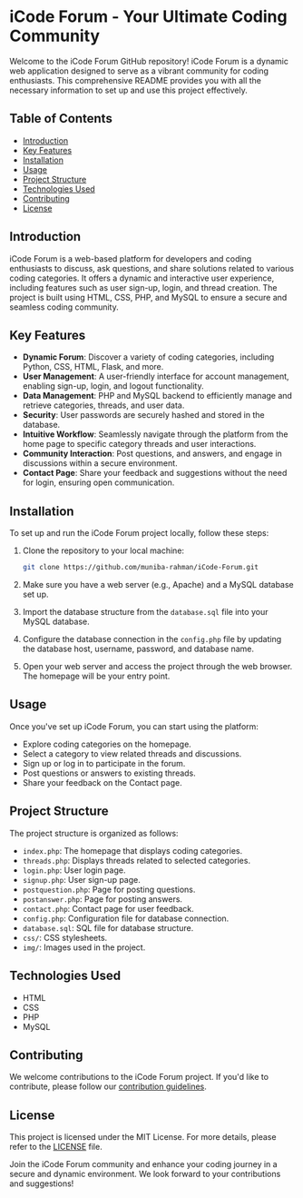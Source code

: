 # iCode Forum - Your Ultimate Coding Community

Welcome to the iCode Forum GitHub repository! iCode Forum is a dynamic web application designed to serve as a vibrant community for coding enthusiasts. This comprehensive README provides you with all the necessary information to set up and use this project effectively.

## Table of Contents
- [Introduction](#introduction)
- [Key Features](#key-features)
- [Installation](#installation)
- [Usage](#usage)
- [Project Structure](#project-structure)
- [Technologies Used](#technologies-used)
- [Contributing](#contributing)
- [License](#license)

## Introduction

iCode Forum is a web-based platform for developers and coding enthusiasts to discuss, ask questions, and share solutions related to various coding categories. It offers a dynamic and interactive user experience, including features such as user sign-up, login, and thread creation. The project is built using HTML, CSS, PHP, and MySQL to ensure a secure and seamless coding community.

## Key Features

- **Dynamic Forum**: Discover a variety of coding categories, including Python, CSS, HTML, Flask, and more.
- **User Management**: A user-friendly interface for account management, enabling sign-up, login, and logout functionality.
- **Data Management**: PHP and MySQL backend to efficiently manage and retrieve categories, threads, and user data.
- **Security**: User passwords are securely hashed and stored in the database.
- **Intuitive Workflow**: Seamlessly navigate through the platform from the home page to specific category threads and user interactions.
- **Community Interaction**: Post questions, and answers, and engage in discussions within a secure environment.
- **Contact Page**: Share your feedback and suggestions without the need for login, ensuring open communication.

## Installation

To set up and run the iCode Forum project locally, follow these steps:

1. Clone the repository to your local machine:

   ```bash
   git clone https://github.com/muniba-rahman/iCode-Forum.git
   ```

2. Make sure you have a web server (e.g., Apache) and a MySQL database set up.

3. Import the database structure from the `database.sql` file into your MySQL database.

4. Configure the database connection in the `config.php` file by updating the database host, username, password, and database name.

5. Open your web server and access the project through the web browser. The homepage will be your entry point.

## Usage

Once you've set up iCode Forum, you can start using the platform:

- Explore coding categories on the homepage.
- Select a category to view related threads and discussions.
- Sign up or log in to participate in the forum.
- Post questions or answers to existing threads.
- Share your feedback on the Contact page.

## Project Structure

The project structure is organized as follows:

- `index.php`: The homepage that displays coding categories.
- `threads.php`: Displays threads related to selected categories.
- `login.php`: User login page.
- `signup.php`: User sign-up page.
- `postquestion.php`: Page for posting questions.
- `postanswer.php`: Page for posting answers.
- `contact.php`: Contact page for user feedback.
- `config.php`: Configuration file for database connection.
- `database.sql`: SQL file for database structure.
- `css/`: CSS stylesheets.
- `img/`: Images used in the project.

## Technologies Used

- HTML
- CSS
- PHP
- MySQL

## Contributing

We welcome contributions to the iCode Forum project. If you'd like to contribute, please follow our [contribution guidelines](CONTRIBUTING.md).

## License

This project is licensed under the MIT License. For more details, please refer to the [LICENSE](LICENSE) file.

Join the iCode Forum community and enhance your coding journey in a secure and dynamic environment. We look forward to your contributions and suggestions!
